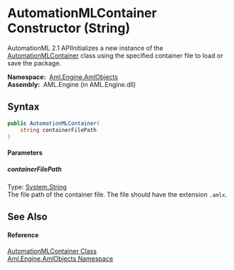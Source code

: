 AutomationMLContainer Constructor (String)
==========================================
AutomationML 2.1 APIInitializes a new instance of the [AutomationMLContainer][1] class using the specified container file to load or save the package.

  **Namespace:**  [Aml.Engine.AmlObjects][2]  
  **Assembly:**  AML.Engine (in AML.Engine.dll)

Syntax
------

```csharp
public AutomationMLContainer(
	string containerFilePath
)
```

#### Parameters

##### *containerFilePath*
Type: [System.String][3]  
 The file path of the container file. The file should have the extension `.amlx`.


See Also
--------

#### Reference
[AutomationMLContainer Class][1]  
[Aml.Engine.AmlObjects Namespace][2]  

[1]: README.md
[2]: ../README.md
[3]: https://docs.microsoft.com/dotnet/api/system.string
[4]: https://www.automationml.org
[5]: ../../icons/logoShade.png